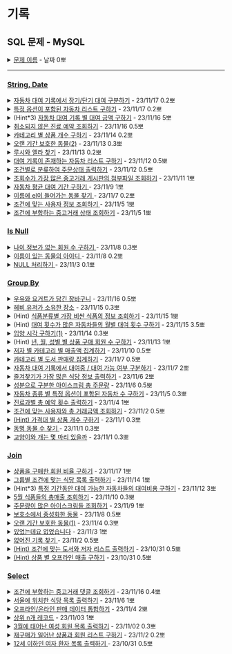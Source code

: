# 기록
## SQL 문제 - MySQL 

<details>
<summary><a href="">문제 이름</a> - 날짜 0뽀</summary>
<div markdown="1">
<ul>
<li>문제 핵심</li>
<li>새로 알게된 것</li>
<li>궁금한 / 보충이 필요한 부분</li>
<li>하고 싶은 말</li>
</ul>
</div>
</details>

-----
### [String, Date](StringDate)


<details>
<summary><a href="StringDate/DistinguishBetweenLongAndShortTermRentalICarRentalRecords.sql">자동차 대여 기록에서 장기/단기 대여 구분하기</a> - 23/11/17 0.2뽀</summary>
<div markdown="1">
<ul>
<li>문제 핵심<ul>
<li>조건에 따라 문자열 치환</li>
</ul>
</li>
</ul>
</div>
</details>

<details>
<summary><a href="StringDate/ListOfCarsWithSpecificOptions.sql">특정 옵션이 포함된 자동차 리스트 구하기</a> - 23/11/17 0.2뽀</summary>
<div markdown="1">
<ul>
<li>문제 핵심<ul>
<li>특정 문자가 포함된 row 구하기<ul>
<li>LIKE 사용</li>
</ul>
</li>
</ul>
</li>
</ul>
</div>
</details>

<details>
<summary>(Hint*3) <a href="StringDate/RentalAmountByCarRentalRecord.sql">자동차 대여 기록 별 대여 금액 구하기</a> - 23/11/16 5뽀</summary>
<div markdown="1">
<ul>
<li>문제 핵심<ul>
<li>해당하는 할인율에 맞춰 합계 구하기<ul>
<li>컬럼에 정의되지 않은 할인율 처리 - IFNULL</li>
<li>각 대여일 구하고, 해당하는 조건 선택한 테이블과 JOIN → 이때 INNER JOIN 시 모든 할인율이 카타시안 곱이 일어나기 때문에 OUTER JOIN 필요</li>
</ul>
</li>
</ul>
</li>
<li>궁금한 / 보충이 필요한 부분<ul>
<li>JPA에서는 서브쿼리 있을 때, 포함해서 1개를 날리는 건가? 아니면 서브쿼리  + 메인 쿼리로 날리는 건가?</li>
<li>CTE랑 서브쿼리랑 동작 및 성능 ?</li>
<li>union all 의 동작방식? <ul>
<li>CASE WHEN 사용시 컬럼 1개마다 한 번 실행됨으로 효율이 별로라서 UNION ALL이 더 빠르다고 함 → 정말인가? cache?</li>
</ul>
</li>
</ul>
</li>
<li>하고 싶은 말<ul>
<li>db는  row를 최대한 다 거르고, select에서 해당하는 걸 선택하는 방식으로 생각해야 하는 것 같다.. row 별로 수행을 하는 거니까 rowNum? 해당 row에 원하는 값이 다 있으면 되는 게 핵심인 거겠지..? </li>
<li>영민님 도움으로 풀었다… 나중에.. 꼭… ㅠㅠ 뚝딱뚞딱 혼자 … 풀 수 있게 되길.. ㅠㅅ. ….ㅠㅠㅠ 디비 …. 아직 디비 마인드가 장착이 되지 않았다…….</li>
</ul>
</li>
</ul>
</div>
</details>

<details>
<summary><a href="StringDate/UncancelledMedicalAppointments.sql">취소되지 않은 진료 예약 조회하기</a> - 23/11/16 0.5뽀</summary>
<div markdown="1">
<ul>
<li>문제 핵심<ul>
<li>NULL 값 제외, 여러 조건들로 출력하기</li>
</ul>
</li>
<li>하고 싶은 말<ul>
<li>컬럼명이 다를 수 있다는 것을… 생각하고, 확인하기..!</li>
</ul>
</li>
</ul>
</div>
</details>

<details>
<summary><a href="StringDate/NumberOfProductsByCategory.sql">카테고리 별 상품 개수 구하기</a> - 23/11/14 0.2뽀</summary>
<div markdown="1">
<ul>
<li>문제 핵심<ul>
<li>앞 두 글자로만 group해 count 및 order by 진행</li>
</ul>
</li>
<li>새로 알게된 것<ul>
<li>LEFT는 왼쪽부터 SUBSTRNG 진행</li>
</ul>
</li>
</ul>
</div>
</details>

<details>
<summary><a href="StringDate/ALong-TermAnimal2.sql">오랜 기간 보호한 동물(2)</a> - 23/11/13 0.3뽀</summary>
<div markdown="1">
<ul>
<li>문제 핵심<ul>
<li>날짜 계산 후 정렬해 상위 2개만 출력하기</li>
</ul>
</li>
<li>궁금한 / 보충이 필요한 부분<ul>
<li>날짜 계산할 때는 datediff 사용하기!</li>
<li>inner join을 해도 어차피 out에 있는 것만 남아서 상관 없음.</li>
</ul>
</li>
</ul>
</div>
</details>

<details>
<summary><a href="StringDate/LucyAndElla.sql">루시와 엘라 찾기</a> - 23/11/13 0.2뽀</summary>
<div markdown="1">
<ul>
<li>문제 핵심<ul>
<li>이름 리스트와 같은 이름 가진 이 출력하기</li>
<li>IN ( ) 내에 이름 넣고 찾기</li>
</ul>
</li>
</ul>
</div>
</details>


<details>
<summary><a href="StringDate/AListOfCarsWithRentalRecords.sql">대여 기록이 존재하는 자동차 리스트 구하기</a> - 23/11/12 0.5뽀</summary>
<div markdown="1">
<ul>
<li>문제 핵심<ul>
<li>조건에 맞게 출력하기</li>
</ul>
</li>
<li>새로 알게된 것<ul>
<li>&quot;%Y-%m&quot;으로 월 거를 수도 있음.</li>
</ul>
</li>
<li>궁금한 / 보충이 필요한 부분<ul>
<li>적절한 서브쿼리와 조인</li>
</ul>
</li>
</ul>
</div>
</details>

<details>
<summary><a href="StringDate/OrderStatusCategorizedByCondition.sql">조건별로 분류하여 주문상태 출력하기</a> - 23/11/12 0.5뽀</summary>
<div markdown="1">
<ul>
<li>문제 핵심<ul>
<li>조건에 따라 컬럼 값을 해당 단어로 정제해서 출력하기</li>
</ul>
</li>
<li>새로 알게된 것<ul>
<li>case - end 가 한 쌍이라 () 안 묶어도 됨.</li>
<li>when - then이 한쌍</li>
</ul>
</li>
<li>궁금한 / 보충이 필요한 부분<ul>
<li>IF 사용!</li>
</ul>
</li>
</ul>
</div>
</details>


<details>
<summary><a href="StringDate/AttachmentOfTheUsedTransactionBoardWithTheHighestNumberOfViews.sql">조회수가 가장 많은 중고거래 게시판의 첨부파일 조회하기</a> - 23/11/11 1뽀</summary>
<div markdown="1">
<ul>
<li>문제 핵심<ul>
<li>최대 조회수를 구하고, 해당하는 파일 명 concat으로 전부 추출하기 </li>
</ul>
</li>
<li>새로 알게된 것<ul>
<li>GROUP BY board.BOARD_ID 해서 가장 위 결과 1개만 추출됨.</li>
<li>IN/ANY/ALL 서브 쿼리에서는 LIMIT 사용 불가</li>
<li>LIMIT 1으로 한 개 행만 출력되면 = 으로 사용 가능</li>
</ul>
</li>
<li>하고 싶은 말<ul>
<li>봉승님과 지원님과 함께~! 질문 게시판 보고 = 인식.. 이전에도 썼는데, IN 알게 되고 여기에만 꽂혀서 잊고 있었다... 새로 배운 걸 시험해 본다고 이전 방식을 잊지는 말아야지.</li>
</ul>
</li>
</ul>
</div>
</details>

<details>
<summary><a href="StringDate/AverageCarRentalPeriod.sql">자동차 평균 대여 기간 구하기 </a>- 23/11/9 1뽀</summary>
<div markdown="1">
<ul>
<li>문제 핵심<ul>
<li>그룹 별 평균 기간 구하고, 조건 탐색</li>
</ul>
</li>
<li>새로 알게된 것<ul>
<li>ROUND는 해당 자리까지만 보이게 반올림</li>
<li>GROUP BY가 SELECT 보다 먼저 실행 되지만, SELECT의 alias를 사용할 수 있음. (DBMS가 알아서 해줌. mysql 기준)</li>
<li>date - date = 그냥 20221010-20221001 = 9 integer 형으로 뺄셈됨 → DATEDIFF 사용</li>
<li>기간 구할 때는 +1 → 정빈님이 질문 게시판에 팁 알려줌!</li>
</ul>
</li>
</ul>
</div>
</details>


<details>
<summary><a href="StringDate/AnimalWithAnElInItsName.sql.sql">이름에 el이 들어가는 동물 찾기 </a>- 23/11/7 0.2뽀</summary>
<div markdown="1">
<ul>
<li>문제 핵심<ul>
<li>문자열 포함 여부 확인하기</li>
</ul>
</li>
<li>새로 알게된 것<ul>
<li>ike에 알파벳은 대소문자 구분 X</li>
<li>order by도 대소문자 구분 X</li>
</ul>
</li>
</ul>
</div>
</details>



<details>
<summary><a href="StringDate/UserInformation.sql">조건에 맞는 사용자 정보 조회하기 </a>- 23/11/5 1뽀</summary>
<div markdown="1">
<ul>
<li>문제 핵심<ul>
<li>문자를 적절히 더해 주소 나타내기</li>
<li>문자를 적절히 나눠 핸드폰 번호 나타내기</li>
</ul>
</li>
<li>새로 알게된 것<ul>
<li>CONCAT, SUBSTRING</li>
</ul>
</li>
<li>궁금한 / 보충이 필요한 부분<ul>
<li>정규 표현식</li>
</ul>
</li>
<li>하고 싶은 말<ul>
<li>총미님, 정빈님, 지원님이랑 같이 했다! 즐겁다 ㅎㅅㅎ</li>
</ul>
</li>
</ul>
</div>
</details>



<details>
<summary><a href="StringDate/TheStatusOfUsedTransactions.sql">조건에 부합하는 중고거래 상태 조회하기</a> - 23/11/5 1뽀</summary>
<div markdown="1">
<ul>
<li>문제 핵심<ul>
<li>특정 문자를 다른 문자로 변환</li>
</ul>
</li>
<li>새로 알게된 것<ul>
<li>case when </li>
</ul>
</li>
<li>궁금한 / 보충이 필요한 부분<ul>
<li>replace</li>
</ul>
</li>
</ul>
</div>
</details>


### [Is Null](ISNULL)

<details>
<summary><a href="ISNULL/MembersWithoutAgeInformation.sql">나이 정보가 없는 회원 수 구하기 </a> - 23/11/8 0.3뽀</summary>
<div markdown="1">
<ul>
<li>문제 핵심<ul>
<li>sum, count, null의 관계</li>
</ul>
</li>
<li>새로 알게된 것<ul>
<li>count<ul>
<li>null 포함해서 count함</li>
<li>null인 경우 1 반환해 count도 가능</li>
</ul>
</li>
<li>sum<ul>
<li>sum( is null ) is null은 true/false 1/0 반환</li>
</ul>
</li>
</ul>
</li>
<li>궁금한 / 보충이 필요한 부분<ul>
<li>집계함수 등에서 null의 처리</li>
</ul>
</li>
<li>하고 싶은 말<ul>
<li>과거의 정빈님에게 여러 방식으로 푸는 법을 열심히 배웠다!</li>
</ul>
</li>
</ul>
</div>
</details>


<details>
<summary><a href="ISNULL/IDOfTheAnimalWithAName.sql">이름이 있는 동물의 아이디 </a> - 23/11/8 0.2뽀</summary>
<div markdown="1">
<ul>
<li>문제 핵심<ul>
<li>NAME이 비어있지 않은 곳 출력하기</li>
</ul>
</li>
</ul>
</div>
</details>

<details>
<summary><a href="ISNULL/ProcessingNULL.sql">NULL 처리하기 </a> - 23/11/3 0.1뽀</summary>
<div markdown="1">
<ul>
<li>문제 핵심<ul>
<li>NULL 처리하기</li>
</ul>
</li>
<li>새로 알게된 것<ul>
<li>IFNULL 사용법</li>
</ul>
</li>
<li>궁금한 / 보충이 필요한 부분</li>
<li>하고 싶은 말</li>
</ul>
</div>
</details>

### [Group By](GROUPBY)



<details>
<summary><a href="GROUPBY/AShoppingBasketOfMilkAndYogurt.sql">우유와 요거트가 담긴 장바구니</a> - 23/11/16 0.5뽀</summary>
<div markdown="1">
<ul>
<li>문제 핵심<ul>
<li>조건 모두가 포함하는 경우 찾기<ul>
<li>DISTINCT, IN 사용</li>
</ul>
</li>
</ul>
</li>
</ul>
</div>
</details>

<details>
<summary><a href="GROUPBY/APlaceOwnedByAHeavyUser.sql">헤비 유저가 소유한 장소</a> - 23/11/15 0.3뽀</summary>
<div markdown="1">
<ul>
<li>문제 핵심<ul>
<li>2개 이상인 ID가 가진 모든 것 출력<ul>
<li>같은 ID로 그룹화 후 2개 이상을 거르고, 해당 아이디에 해당하는 걸 전체 출력해야 하기 때문에 SUBQUERY 이용</li>
</ul>
</li>
</ul>
</li>
<li>궁금한 / 보충이 필요한 부분<ul>
<li>GROUP BY와 집계 함수의 사용 → 어떤 식으로 출력될지 , 집계 함수 대상이 요구사항과 일치하는지 확인</li>
</ul>
</li>
</ul>
</div>
</details>


<details>
<summary>(Hint) <a href="GROUPBY/InformationOnTheMostExpensiveFoodsByFoodCategory.sql">식품분류별 가장 비싼 식품의 정보 조회하기</a> - 23/11/15 1뽀</summary>
<div markdown="1">
<ul>
<li>문제 핵심<ul>
<li>조건 리스트 내에 포함되어 있는(IN) 카테고리에서 가장 비싼 값(MAX) 찾기 → SUBQUERY로 MAX 및 해당 카테고리 거르기</li>
</ul>
</li>
<li>새로 알게된 것<ul>
<li>OR 대신 IN 사용</li>
</ul>
</li>
<li>궁금한 / 보충이 필요한 부분<ul>
<li>from 에서 join하지 않고 단순히 , 로 묶는 건 지양하기.</li>
</ul>
</li>
</ul>
</div>
</details>

<details>
<summary>(Hint) <a href="GROUPBY/TheNumberOfMonthlyRentalsForCarsWithAHighNumberOfRentals.sql">대여 횟수가 많은 자동차들의 월별 대여 횟수 구하기</a> - 23/11/15 3.5뽀</summary>
<div markdown="1">
<ul>
<li>문제 핵심<ul>
<li>결과가 0이면 제외, 조건에 맞는 데이터에서 새로운 조건에 맞춰 반환<ul>
<li>SUBQUERY로 걸러주고, HAVING에서 COUNT 수로 걸러주기</li>
<li>SUBQUERY에서 특정 조건으로 걸러준 컬럼을 이용할 때, main에서도 해당 조건이 필요하면 다시 추가하기</li>
</ul>
</li>
</ul>
</li>
<li>궁금한 / 보충이 필요한 부분<ul>
<li>문제 파악을 잘하자! SUBQUERY에서 사용한 조건이어도 다시 사용해야 할 수 있다!</li>
</ul>
</li>
<li>하고 싶은 말<ul>
<li>11/3 도전 실패, 11/15 풂!!! 야호~!</li>
</ul>
</li>
</ul>
</div>
</details>

<details>
<summary><a href="GROUPBY/AdoptionTime1.sql">입양 시각 구하기(1)</a> - 23/11/14 0.3뽀</summary>
<div markdown="1">
<ul>
<li>문제 핵심<ul>
<li>특정 범위 내의 시간에서 &#39;시&#39; 별로 count하기</li>
</ul>
</li>
<li>새로 알게된 것<ul>
<li>where, having 동작이 같다 ?<ul>
<li>미리 거르는 거기 때문에 where 고려하는 게 낫다!</li>
<li>count &gt; 2 같이 집계 함수 비교에는 having 쓰는 게 맞음.</li>
</ul>
</li>
<li>HAVING h ?<ul>
<li>HOUR 같은 함수 말고 순수한 컬럼명을 적어야 함.</li>
</ul>
</li>
</ul>
</li>
<li>궁금한 / 보충이 필요한 부분<ul>
<li>HAVING에 정말 함수로 계산하는 건 안 되는 건가?</li>
</ul>
</li>
<li>하고 싶은 말<ul>
<li>범석님, 봉승님, 영민님, 정빈님이랑 같이 풀었다!~!~! 지원님도 다 풀어내셨다~!~! 짱</li>
<li>그래도 뭔가.. 반복해서 푸니까 생각이 하나 둘씩 나긴 한다!</li>
</ul>
</li>
</ul>
</div>
</details>


<details>
<summary>(Hint) <a href="GROUPBY/NumberOfMembersPurchasingGoodsByYearMonthAndGender.sql">년, 월, 성별 별 상품 구매 회원 수 구하기</a> - 23/11/13 1뽀</summary>
<div markdown="1">
<ul>
<li>문제 핵심<ul>
<li>여러 조건으로 그룹화(NULL 제거) 후 다른 컬럼 수 집계해 출력하기</li>
</ul>
</li>
<li>궁금한 / 보충이 필요한 부분<ul>
<li>DISTINCT</li>
<li>GROUP BY 했을 때의 결과를 잘 알아야 함.<ul>
<li>group by한 컬럼과 count할 컬럼이 다른 경우 중복 여부!</li>
</ul>
</li>
</ul>
</li>
<li>하고 싶은 말<ul>
<li>범석님, 봉승님, 영민님, 정빈님, 총미님이랑~!~!~! 지원님은 나중에 같이 푼댔다~! 야호~!</li>
<li>distinct는 정말.. group by한 걸로 회원 수가 뽑힐 거라고 단단히 착각했지...</li>
</ul>
</li>
</ul>
</div>
</details>

<details>
<summary><a href="GROUPBY/SalesByCategoryByAuthor.sql">저자 별 카테고리 별 매출액 집계하기</a> - 23/11/10 0.5뽀</summary>
<div markdown="1">
<ul>
<li>문제 핵심<ul>
<li>세 개의 테이블 JOIN 후 총액 구하기</li>
</ul>
</li>
<li>하고 싶은 말<ul>
<li>영민님, 봉승님, 정빈님, 지원님 &gt;&lt;~! ㅎㅎㅎ 슥삭슥삭 풀었다~!~!</li>
</ul>
</li>
</ul>
</div>
</details>


<details>
<summary><a href="GROUPBY/CountingBookSalesByCategory.sql">카테고리 별 도서 판매량 집계하기</a> - 23/11/7 0.5뽀</summary>
<div markdown="1">
<ul>
<li>문제 핵심<ul>
<li>카테고리 별 도서 판매량을 합산하기</li>
</ul>
</li>
<li>새로 알게된 것<ul>
<li>.</li>
</ul>
</li>
<li>궁금한 / 보충이 필요한 부분<ul>
<li>.</li>
</ul>
</li>
<li>하고 싶은 말<ul>
<li>봉승님 정빈님이랑 지원님 &gt;&lt; 이랑 같이~.~</li>
</ul>
</li>
</ul>
</div>
</details>


<details>
<summary><a href="GROUPBY/DistinguishWhetherCarRentalIsAvailableRentalInTheCarRentalRecord.sql">자동차 대여 기록에서 대여중 / 대여 가능 여부 구분하기</a> - 23/11/7 2뽀</summary>
<div markdown="1">
<ul>
<li>문제 핵심<ul>
<li>case로 조건 분기, case 내에서 걸러주기</li>
</ul>
</li>
<li>새로 알게된 것<ul>
<li>subquery를 case when in( ) 사용하기</li>
<li>group by 후 select에서 group by 컬럼으로 이용하지 않으면 대표값으로 이용되는 점 주의!</li>
</ul>
</li>
<li>궁금한 / 보충이 필요한 부분<ul>
<li>between 포맷 통일되면 가능 ? dateformat은 가능</li>
</ul>
</li>
</ul>
</div>
</details>


<details>
<summary><a href="GROUPBY/theMostFavoriteRestaurantInformation.sql">즐겨찾기가 가장 많은 식당 정보 출력하기</a> - 23/11/6 2뽀</summary>
<div markdown="1">
<ul>
<li>문제 핵심<ul>
<li>그룹 별 가장 많은 favorite 출력하기</li>
</ul>
</li>
<li>새로 알게된 것<ul>
<li>WHERE IN 으로 서브 쿼리 사용법</li>
<li>집계함수를 사용한 컬럼과 groupby 이용된 컬럼이 아닌 걸 출력하면, 연계된 결과가 아닌 각각 별개의 값이 출력됨.</li>
</ul>
</li>
<li>궁금한 / 보충이 필요한 부분<ul>
<li>where in, 서브쿼리 사용법</li>
<li>FAVORITES이 중복인 경우 걸러주는 건?</li>
</ul>
</li>
<li>하고 싶은 말<ul>
<li>집계함수와 매칭하는 게 어려웠음.</li>
</ul>
</li>
</ul>
</div>
</details>



<details>
<summary><a href="GROUPBY/TotalOrderOfIceCreamDividedByIngredients.sql">성분으로 구분한 아이스크림 총 주문량</a> - 23/11/6 0.5뽀</summary>
<div markdown="1">
<ul>
<li>문제 핵심<ul>
<li>같은 성분 아이스크림 구하고 합계 구하기</li>
</ul>
</li>
<li>새로 알게된 것<ul>
<li>inner join인 경우 where로 결합 가능</li>
</ul>
</li>
</ul>
</div>
</details>

<details>
<summary><a href="GROUPBY/CarsWithSpecificOptionsByCarType.sql">자동차 종류 별 특정 옵션이 포함된 자동차 수 구하기</a> - 23/11/5 0.3뽀</summary>
<div markdown="1">
</div>
<ul>
<li>문제 핵심<ul>
<li>특정 문자 포함 여부 확인하기</li>
</ul>
</li>
<li>새로 알게된 것<ul>
<li>LIKE</li>
</ul>
</li>
<li>궁금한 / 보충이 필요한 부분<ul>
<li>LIKE, CONCAT</li>
<li>문제 예시 파악 후 조건 줄이기</li>
</ul>
</li>
</ul>
</details>


<details>
<summary><a href="GROUPBY/TheTotalNumberOfAppointmentsPerDepartment.sql">진료과별 총 예약 횟수 출력하기</a> - 23/11/4 1뽀</summary>
<div markdown="1">
<ul>
<li>문제 핵심<ul>
<li>월로 조회 후 진료과코드로 묶어 count하기</li>
</ul>
</li>
<li>새로 알게된 것<ul>
<li>별칭에 “” 안 붙여도 됨.</li>
<li>ORDER BY 에 별칭 사용 가능</li>
</ul>
</li>
</ul>
</div>
</details>

<details>
<summary><a href="GROUPBY/TotalTransactionAmountMeetsTheCondition.sql"> 조건에 맞는 사용자와 총 거래금액 조회하기</a> - 23/11/2 0.5뽀 </summary>
<div markdown="1">
<ul>
<li>문제 핵심<ul>
<li>다른 컬럼명으로 JOIN하기</li>
</ul>
</li>
<li>새로 알게된 것<ul>
<li>.</li>
</ul>
</li>
<li>궁금한 / 보충이 필요한 부분<ul>
<li>숫자 단위를 잘 보자! </li>
</ul>
</li>
</ul>
</div>
</details>



<details>
<summary> <a href="GROUPBY/FindProductsByPriceRange.sql"> (Hint) 가격대 별 상품 개수 구하기</a>
 - 23/11/1 0.3뽀</summary>
<div markdown="1">
<ul>
<li>문제 핵심<ul>
<li>계산해서 group by 하기!</li>
</ul>
</li>
<li>새로 알게된 것<ul>
<li>SELECT 절에서 계산한 값으로 column 생성</li>
</ul>
</li>
<li>궁금한 / 보충이 필요한 부분<ul>
<li>FLOOR 사용법</li>
</ul>
</li>
<li>하고 싶은 말<ul>
<li>오늘도~! 정빈님이 풀자고 한 덕에 후다닥~ 한 30분 내에 3문제 다 푼 것 같다~ !!! 야호야호~!~!</li>
<li>계산.. 해야 한다니.. 이제 ... 더 열심히 생각해야 한다... 더 적절한 계산...</li>
</ul>
</li>
</ul>
</div>
</details>

<details>
<summary><a href="GROUPBY/FindTheSameNameAnimals.sql"> 동명 동물 수 찾기 </a> - 23/11/1 0.3뽀</summary>
<div markdown="1">
<ul>
<li>문제 핵심<ul>
<li>NULL 제외한 값 조회하기</li>
</ul>
</li>
<li>새로 알게된 것<ul>
<li>IS NOT NULL 사용!</li>
</ul>
</li>
<li>궁금한 / 보충이 필요한 부분<ul>
<li>WHERE에 쓰는 것과 HAVING에 쓰는 것의 차이점.</li>
</ul>
</li>
</ul>
</div>
</details>


<details>
<summary> <a href="GROUPBY/HowManyCatsAndDogs.sql">고양이와 개는 몇 마리 있을까</a> - 23/11/1 0.3뽀</summary>
<div markdown="1">
<ul>
<li>문제 핵심<ul>
<li>group by, count 사용 </li>
</ul>
</li>
<li>새로 알게된 것<ul>
<li>count(*) 사용과 group by로 묶은 컬럼으로 넣어 사용하는 것과 결과가 같음.</li>
</ul>
</li>
<li>궁금한 / 보충이 필요한 부분<ul>
<li>count() 대상 정확히 알기</li>
</ul>
</li>
</ul>
</div>
</details>

### [Join](JOIN)


<details>
<summary><a href="JOIN/PercentageOfMembersWhoPurchasedTheProduct.sql">상품을 구매한 회원 비율 구하기</a> - 23/11/17 1뽀</summary>
<div markdown="1">
<ul>
<li>문제 핵심<ul>
<li>(중복 없이 해당하는 조건 / 전체) 계산</li>
</ul>
</li>
<li>새로 알게된 것<ul>
<li>변수 사용</li>
</ul>
</li>
<li>하고 싶은 말<ul>
<li>영민님이랑 &gt;&lt; 와 그래도… distinct 내가… !! 해냈다!!!! </li>
</ul>
</li>
</ul>
</div>
</details>

<details>
<summary><a href="JOIN/ListOfRestaurantsThatMeetTheCriteriaByGroup.sql">그룹별 조건에 맞는 식당 목록 출력하기</a> - 23/11/14 1뽀</summary>
<div markdown="1">
<ul>
<li>문제 핵심<ul>
<li>MAX COUNT인 속성에서 만족하는 인스턴스 전부 추출하기</li>
</ul>
</li>
<li>궁금한 / 보충이 필요한 부분<ul>
<li>Subquery에서 추출된 값이 1개인 경우  LIMIT 사용하고,  = 사용하기 (IN X)</li>
</ul>
</li>
</ul>
</div>
</details>


<details>
<summary>(Hint*3) <a href="JOIN/RentalCostsForCarsAvailableForASpecificPeriodOfTime.sql">특정 기간동안 대여 가능한 자동차들의 대여비용 구하기</a> - 23/11/12 3뽀</summary>
<div markdown="1">
<ul>
<li>문제 핵심<ul>
<li>대여 기간 거르기: 11월 대여 제외<ul>
<li>start, end를 11/1, 11/30 부등호로 표현하려 했으나 실패 -&gt; start와 end 사이에 11월이 포함되기만 하면 제외</li>
</ul>
</li>
<li>할인된 금액 구하기: % 주의<ul>
<li>(100-discount)% -&gt; %를 빼 먹어서 5억 출력..</li>
</ul>
</li>
<li>Plan의 discount도 매핑 필요<ul>
<li>discount 매핑이 되지 않아서 90일 이상의 할인율로 결합 -&gt; &#39;30일 이상&#39; 매핑 추가</li>
</ul>
</li>
</ul>
</li>
<li>새로 알게된 것<ul>
<li>JOIN ON의 ON에서 AND로 조건을 여러 개할 수 있음.</li>
<li>서브쿼리에서 정제 후 올라 오면 메인 FROM에서 다 조인하지 않고, 필요한 것만 JOIN하는 데에 의의가 있는 듯.</li>
<li>11월 대여 표현: END_DATE &gt;= &#39;2022-11-01&#39; AND START_DATE &lt; &#39;2022-12-01&#39;</li>
</ul>
</li>
<li>궁금한 / 보충이 필요한 부분<ul>
<li>GROUP BY 없이 HAVING 사용 시 동작 및 차이</li>
<li>discount 매핑이 되지 않았는데 왜 90일 이상의 할인율로 결합된 걸까? 맨 윗 값도 아니고 맨 아래로?</li>
<li>어떻게 쿼리를 작성하는 게 성능도 좋고 파악하기도 쉬울까.</li>
<li>GROUP BY보다 DISTINCT 사용이 더 좋은가? 왜?</li>
</ul>
</li>
<li>하고 싶은 말<ul>
<li>봉승님, 영민님, 지원님이랑&gt;&lt;~! 와 진짜… JOIN… 무시했는데 이렇게.. 오래 걸리다니~!</li>
<li>plan.DURATION_TYPE = &#39;30일 이상&#39; → 이것도.. 생각 못해서 서브쿼리로 생각하고 있던 걸 영민님이… 말해줬다 ㅎㅅㅎ…. ㅋㅋ….. 쉬운 방법을 꼭 먼저 생각해 보기!!!!! </li>
<li>질문 게시판 보면서 다른 사람 쿼리를 보는 건 안 하고 있었는데, 역시… 해야 하나 생각했다</li>
</ul>
</li>
</ul>
</div>
</details>


<details>
<summary><a href="JOIN/TotalSalesOfFoodProductsInMay.sql">5월 식품들의 총매출 조회하기</a> - 23/11/10 0.3뽀</summary>
<div markdown="1">
<ul>
<li>문제 핵심<ul>
<li>개수*가격으로 총 금액 구하기</li>
</ul>
</li>
</ul>
</div>
</details>

<details>
<summary><a href="JOIN/IceCreamsWithLotsOfOrders.sql">주문량이 많은 아이스크림들 조회하기</a> - 23/11/9 1뽀</summary>
<div markdown="1">
<ul>
<li>문제 핵심<ul>
<li>공통 테이블로 만들고, 그룹화해서 통계 내기</li>
</ul>
</li>
<li>새로 알게된 것<ul>
<li>외래 키는 기본 키를 참조 → inner join으로 풀어도 됨.</li>
</ul>
</li>
<li>궁금한 / 보충이 필요한 부분<ul>
<li>from에서 서브쿼리 시에는 항상 별칭이 필요한 걸까?</li>
</ul>
</li>
<li>하고 싶은 말<ul>
<li>정빈님 지원님이랑&gt;&lt;~!~! 다른 문제 하나는 cte가 나와서 뒤로 미뤘다...~!</li>
</ul>
</li>
</ul>
</div>
</details>

<details>
<summary><a href="JOIN/AnimalNeuteredInAShelter.sql">보호소에서 중성화한 동물</a> - 23/11/8 0.5뽀</summary>
<div markdown="1">
<ul>
<li>문제 핵심<ul>
<li>LIKE와 NOT LIKE로 조건 확인하기</li>
</ul>
</li>
<li>하고 싶은 말<ul>
<li>정빈님과 지원님과 &gt;&lt;</li>
</ul>
</li>
</ul>
</div>
</details>

<details>
<summary><a href="JOIN/Long-termAnimal1.sql">오랜 기간 보호한 동물(1)</a> - 23/11/4 0.3뽀</summary>
<div markdown="1">
<ul>
<li>문제 핵심<ul>
<li>nullable로 조건 찾기, left join</li>
</ul>
</li>
</ul>
</div>
</details>

<details>
<summary><a href="JOIN/ThereWasButThereWasNot.sql">있었는데요 없었습니다</a> - 23/11/3 1뽀</summary>
<div markdown="1">
<ul>
<li>문제 핵심<ul>
<li>join한 테이블로 날짜 비교</li>
</ul>
</li>
<li>새로 알게된 것<ul>
<li>datetime 비교하는 법</li>
</ul>
</li>
<li>궁금한 / 보충이 필요한 부분<ul>
<li>LEFT JOIN, INNER JOIN 기준</li>
</ul>
</li>
</ul>
</div>
</details>


<details>
<summary><a href="JOIN/MissingRecords.sql">없어진 기록 찾기 </a> - 23/11/2 0.5뽀</summary>
<div markdown="1">
<ul>
<li>문제 핵심<ul>
<li>LEFT JOIN, Nullable 확인 및 조회할 컬럼 설정</li>
</ul>
</li>
<li>새로 알게된 것<ul>
<li>문제 표의 null 허용 여부를 잘 보고 비교할 컬럼을 선택해야 함.</li>
</ul>
</li>
<li>궁금한 / 보충이 필요한 부분<ul>
<li>.</li>
</ul>
</li>
<li>하고 싶은 말<ul>
<li>총미님도 같이 풀었다! ㅎㅅㅎ 짱짱~! 계속 같이 풀고 싶다!</li>
</ul>
</li>
</ul>
</div>
</details>


<details>
<summary><a href="JOIN/PrintBooksAndAuthorList.sql"> (Hint) 조건에 맞는 도서와 저자 리스트 출력하기</a> - 23/10/31 0.5뽀 </summary>
<div markdown="1">
<ul>
<li>문제 핵심<ul>
<li>INNER JOIN과 조건 설정</li>
</ul>
</li>
<li>새로 알게된 것<ul>
<li>DATA_FORMAT</li>
</ul>
</li>
</ul>
</div>
</details>


<details>
<summary><a href="JOIN/GetSumByProduct.sql">(Hint) 상품 별 오프라인 매출 구하기</a> - 23/10/31 0.5뽀 </summary>
<div markdown="1">
<ul>
<li>문제 핵심<ul>
<li>GROUP BY와 SUM 이용하기</li>
</ul>
</li>
<li>새로 알게된 것<ul>
<li>SUM(COLUMN) → COLUMN 대신 컬럼 계산식으로 넣을 수 있음.</li>
<li>ORDER BY 기준 두 개</li>
</ul>
</li>
<li>궁금한 / 보충이 필요한 부분<ul>
<li>집계 함수!</li>
<li>SUM이 빠지면 무슨 값이 나오는 거지?</li>
</ul>
</li>
<li>하고 싶은 말<ul>
<li>새벽에 우다다 두 문제 풀어서 세 문제 풀었다!!!</li>
<li>오랜만에 보니 재밌고, 집계 함수는 역시.. 뭔가 까다롭다는 것...</li>
</ul>
</li>
</ul>
</div>
</details>

### [Select](Select)


<details>
<summary><a href="Select/UsedTransactionCommentsThatMeetTheRequirements.sql">조건에 부합하는 중고거래 댓글 조회하기</a> - 23/11/16 0.4뽀</summary>
<div markdown="1">
<ul>
<li>문제 핵심<ul>
<li>특정 날짜 조건 찾기</li>
</ul>
</li>
</ul>
</div>
</details>

<details>
<summary><a href="Select/ListOfRestaurantsLocatedInSeoul.sql">서울에 위치한 식당 목록 출력하기</a> - 23/11/6 1뽀</summary>
<div markdown="1">
<ul>
<li>문제 핵심<ul>
<li>조건으로 한 번 걸러주기</li>
</ul>
</li>
<li>새로 알게된 것<ul>
<li>WHERE 사용할 때도 어디 컬럼인지 표기해야 함.</li>
<li>서브 쿼리 사용하지 않고, JOIN, WHERE로도 가능</li>
</ul>
</li>
<li>궁금한 / 보충이 필요한 부분<ul>
<li>WHERE (infos.REST_ID)</li>
<li>LIKE ‘서울%’</li>
</ul>
</li>
<li>하고 싶은 말<ul>
<li>봉승님, 정빈님, 지원님이랑 함께 풀었다&gt;&lt; ㅎㅎㅎ </li>
</ul>
</li>
</ul>
</div>
</details>


<details>
<summary><a href="Select/ConsolidateOfflineAndOnlineSalesData.sql">오프라인/온라인 판매 데이터 통합하기</a> - 23/11/4 2뽀</summary>
<div markdown="1">
<ul>
<li>문제 핵심<ul>
<li>테이블 합치고, 없는 값 null 처리</li>
</ul>
</li>
<li>새로 알게된 것<ul>
<li>union 시 order by만 하나, 다른 where 등은 각각 처리.</li>
<li>union 은 중복 제거, union all은 중복 포함</li>
<li>궁금한 / 보충이 필요한 부분</li>
<li>full outer join은 이건 언제 쓰지?</li>
</ul>
</li>
<li>하고 싶은 말<ul>
<li>정빈님이 union 알려주셨다!!!! union, union all의 차이점과 order by는 맨 마지막 한 번만 쓴다고 공부한 게 어렴풋 기억나서 재미있었다.</li>
</ul>
</li>
</ul>
</div>
</details>

<details>
<summary><a href="">상위 n개 레코드</a> - 23/11/03 1뽀</summary>
<div markdown="1">
<ul>
<li>문제 핵심<ul>
<li>LIMIT, 서브 쿼리.</li>
</ul>
</li>
<li>새로 알게된 것<ul>
<li>LIMIT 이용법</li>
</ul>
</li>
<li>궁금한 / 보충이 필요한 부분<ul>
<li>LIMIT 맨 아래에 보고 싶은 거 거르기<ul>
<li>order by와 함께 사용 시 top만 확인 가능</li>
</ul>
</li>
<li>서브 쿼리로 min 선택해서 min값과 같은 datetime 선택<ul>
<li>min 선택 시 해당 컬럼의 data 값 한 개만 들고 옴.</li>
</ul>
</li>
</ul>
</li>
<li>하고 싶은 말<ul>
<li>정빈님과 총미님과 풀었다~~! 서브 쿼리를 좀 더 연습해야겠다.</li>
</ul>
</li>
</ul>
</div>
</details>

<details>
<summary><a href="Select/MemberListBornInMarch.sql"> 3월에 태어난 여성 회원 목록 출력하기</a> - 23/11/02 0.3뽀</summary>
<div markdown="1">
<ul>
<li>문제 핵심<ul>
<li>날짜 추출하는 법</li>
</ul>
</li>
<li>새로 알게된 것<ul>
<li>MONTH()로 추출 가능</li>
<li>LIKE로 추출 가능</li>
</ul>
</li>
<li>궁금한 / 보충이 필요한 부분<ul>
<li>DATE_FORMAT 이용법</li>
</ul>
</li>
</ul>
</div>
</details>


<details>
<summary><a href="Select/GetRepurchasedGoodsAndMember.sql"> 재구매가 일어난 상품과 회원 리스트 구하기</a> - 23/11/2 0.2뽀</summary>
<div markdown="1">
<ul>
<li>문제 핵심<ul>
<li>GROUP BY 로 두 컬럼을 묶어서 집계 함수 사용하기</li>
</ul>
</li>
<li>새로 알게된 것<ul>
<li>GROUP BY 로 두 컬럼을 묶고, count(*) 하면 묶인 걸 기준으로 중복 확인 가능!</li>
</ul>
</li>
<li>궁금한 / 보충이 필요한 부분<ul>
<li>COUNT(*), COUNT(USER_ID), COUNT(PRODUCT_ID) → 왜 이렇게 가능하고, COUNT(USER_ID, PRODUCT_ID ) 이건 왜 안 되지?</li>
</ul>
</li>
<li>하고 싶은 말<ul>
<li>이거 맞나? 싶은데 풀려서 신기했다..!</li>
</ul>
</li>
</ul>
</div>
</details>

<details>
<summary><a href="Select/PatientUnder12.sql">12세 이하인 여자 환자 목록 출력하기 </a> - 23/10/31 0.5뽀</summary>
<div markdown="1">
<ul>
<li>문제 핵심<ul>
<li>여러 컬럼으로 정렬 기준 정하고, 비어있는 값에 대체값 넣기</li>
</ul>
</li>
<li>새로 알게된 것<ul>
<li>GROUP BY, ORDER BY(기본 오름차순) DESC, IFNULL</li>
</ul>
</li>
<li>궁금한 / 보충이 필요한 부분<ul>
<li>지금은 딱히 없음</li>
</ul>
</li>
<li>하고 싶은 말<ul>
<li>오랜만에 푸니까 진짜 다 까먹었지만 열심히 검색해서 채워 넣어야지~!</li>
</ul>
</li>
</ul>
</div>
</details>

